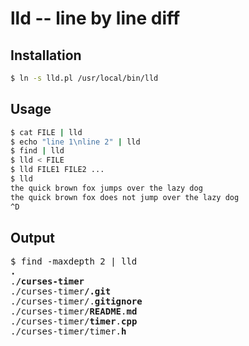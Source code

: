 lld -- line by line diff
========================

Installation
------------
```bash
$ ln -s lld.pl /usr/local/bin/lld
```

Usage
-----

```bash
$ cat FILE | lld
$ echo "line 1\nline 2" | lld
$ find | lld
$ lld < FILE
$ lld FILE1 FILE2 ...
$ lld
the quick brown fox jumps over the lazy dog
the quick brown fox does not jump over the lazy dog
^D
```

Output
------

<pre>
$ find -maxdepth 2 | lld
<b>.</b>
.<b>/curses-timer</b>
./curses-timer<b>/.git</b>
./curses-timer/.<b>gitignore</b>
./curses-timer/<b>README</b>.<b>md</b>
./curses-timer/<b>timer</b>.<b>cpp</b>
./curses-timer/timer.<b>h</b>
</pre>

